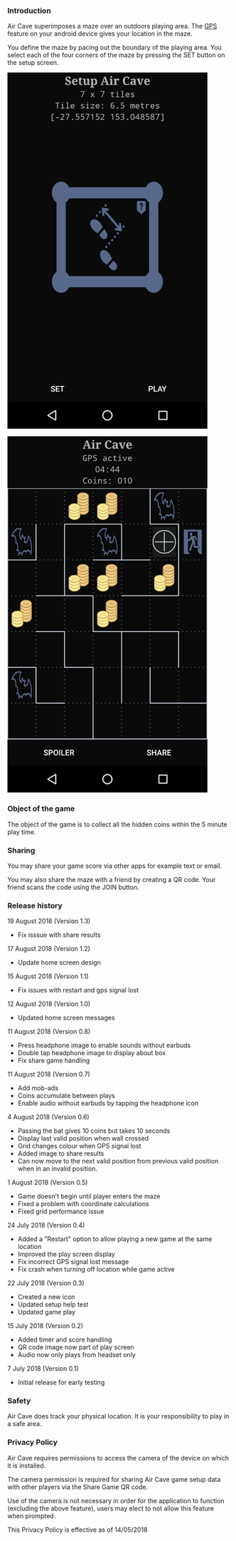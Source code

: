 ### Introduction

Air Cave superimposes a maze over an outdoors playing area. The [GPS](https://en.wikipedia.org/wiki/GPS_navigation) feature on your android device gives your location in the maze.

You define the maze by pacing out the boundary of the playing area. You select each of the four corners of the maze by pressing the SET button on the setup screen.

![Setup](images/aircave_setup.png)

![Play](images/aircave_play.png)

### Object of the game

The object of the game is to collect all the hidden coins within the 5 minute play time. 

### Sharing

You may share your game score via other apps for example text or email. 

You may also share the maze with a friend by creating a QR code. Your friend scans the code using the JOIN button.

### Release history

19 August 2018 (Version 1.3)

- Fix isssue with share results

17 August 2018 (Version 1.2)

- Update home screen design

15 August 2018 (Version 1.1)

- Fix issues with restart and gps signal lost

12 August 2018 (Version 1.0)

- Updated home screen messages

11 August 2018 (Version 0.8)

- Press headphone image to enable sounds without earbuds
- Double tap headphone image to display about box
- Fix share game handling

11 August 2018 (Version 0.7)

- Add mob-ads
- Coins accumulate between plays
- Enable audio without earbuds by tapping the headphone icon

4 August 2018 (Version 0.6)

- Passing the bat gives 10 coins but takes 10 seconds
- Display last valid position when wall crossed
- Grid changes colour when GPS signal lost
- Added image to share results
- Can now move to the next valid position from previous valid position when in an invalid position.

1 August 2018 (Version 0.5)

- Game doesn't begin until player enters the maze
- Fixed a problem with coordinate calculations
- Fixed grid performance issue

24 July 2018 (Version 0.4)

- Added a "Restart" option to allow playing a new game at the same location
- Improved the play screen display
- Fix incorrect GPS signal lost message
- Fix crash when turning off location while game active

22 July 2018 (Version 0.3)

- Created a new icon
- Updated setup help test
- Updated game play

15 July 2018 (Version 0.2)

- Added timer and score handling
- QR code image now part of play screen
- Audio now only plays from headset only

7 July 2018  (Version 0.1)

- Initial release for early testing

### Safety

Air Cave does track your physical location. It is your responsibility to play in a safe area.

### Privacy Policy [](#privacy-policy)

Air Cave requires permissions to access the camera of the device on which it is installed. 

The camera permission is required for sharing Air Cave game setup data with other players via the Share Game QR code.

Use of the camera is not necessary in order for the application to function (excluding the above feature), users may elect to not allow this feature when prompted.

This Privacy Policy is effective as of 14/05/2018
